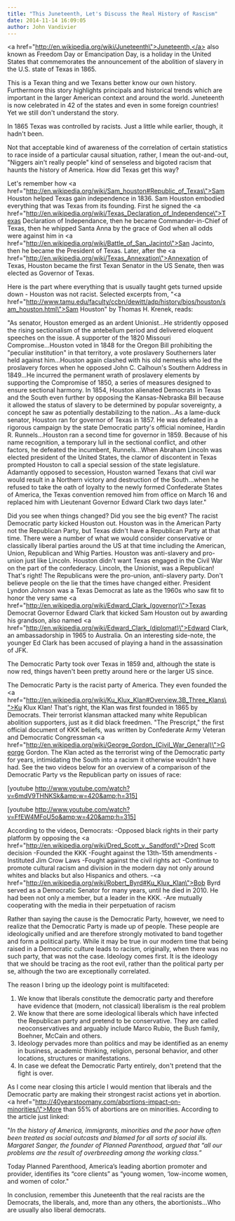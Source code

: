 ```yaml
---
title: "This Juneteenth, Let's Discuss the Real History of Rascism"
date: 2014-11-14 16:09:05
author: John Vandivier
---
```




<a href=\"http://en.wikipedia.org/wiki/Juneteenth\">Juneteenth,</a> also known as Freedom Day or Emancipation Day, is a holiday in the United States that commemorates the announcement of the abolition of slavery in the U.S. state of Texas in 1865.

This is a Texan thing and we Texans better know our own history. Furthermore this story highlights principals and historical trends which are important in the larger American context and around the world. Juneteenth is now celebrated in 42 of the states and even in some foreign countries! Yet we still don't understand the story.

In 1865 Texas was controlled by racists. Just a little while earlier, though, it hadn't been.

Not that acceptable kind of awareness of the correlation of certain statistics to race inside of a particular causal situation, rather, I mean the out-and-out, \"Niggers ain't really people\" kind of senseless and bigoted racism that haunts the history of America. How did Texas get this way?

Let's remember how <a href=\"http://en.wikipedia.org/wiki/Sam_houston#Republic_of_Texas\">Sam Houston helped Texas gain independence in 1836</a>. Sam Houston embodied everything that was Texas from its founding. First he signed the <a href=\"http://en.wikipedia.org/wiki/Texas_Declaration_of_Independence\">Texas Declaration of Independance</a>, then he became Commander-in-Chief of Texas, then he whipped Santa Anna by the grace of God when all odds were against him in <a href=\"http://en.wikipedia.org/wiki/Battle_of_San_Jacinto\">San Jacinto</a>, then he became the President of Texas. Later, after the <a href=\"http://en.wikipedia.org/wiki/Texas_Annexation\">Annexation of Texas</a>, Houston became the first Texan Senator in the US Senate, then was elected as Governor of Texas.

Here is the part where everything that is usually taught gets turned upside down - Houston was not racist. Selected excerpts from, \"<a href=\"http://www.tamu.edu/faculty/ccbn/dewitt/adp/history/bios/houston/sam_houston.html\">Sam Houston</a>\" by Thomas H. Krenek, reads:

\"As senator, Houston emerged as an ardent Unionist...He stridently opposed the rising sectionalism of the antebellum period and delivered eloquent speeches on the issue. A supporter of the 1820 Missouri Compromise...Houston voted in 1848 for the Oregon Bill prohibiting the \"peculiar institution\" in that territory, a vote proslavery Southerners later held against him...Houston again clashed with his old nemesis who led the proslavery forces when he opposed John C. Calhoun's Southern Address in 1849...He incurred the permanent wrath of proslavery elements by supporting the Compromise of 1850, a series of measures designed to ensure sectional harmony. In 1854, Houston alienated Democrats in Texas and the South even further by opposing the Kansas-Nebraska Bill because it allowed the status of slavery to be determined by popular sovereignty, a concept he saw as potentially destabilizing to the nation...As a lame-duck senator, Houston ran for governor of Texas in 1857. He was defeated in a rigorous campaign by the state Democratic party's official nominee, Hardin R. Runnels...Houston ran a second time for governor in 1859. Because of his name recognition, a temporary lull in the sectional conflict, and other factors, he defeated the incumbent, Runnels...When Abraham Lincoln was elected president of the United States, the clamor of discontent in Texas prompted Houston to call a special session of the state legislature. Adamantly opposed to secession, Houston warned Texans that civil war would result in a Northern victory and destruction of the South...when he refused to take the oath of loyalty to the newly formed Confederate States of America, the Texas convention removed him from office on March 16 and replaced him with Lieutenant Governor Edward Clark two days later.\"

Did you see when things changed? Did you see the big event? The racist Democratic party kicked Houston out. Houston was in the American Party not the Republican Party, but Texas didn't have a Republican Party at that time. There were a number of what we would consider conservative or classically liberal parties around the US at that time including the American, Union, Republican and Whig Parties. Houston was anti-slavery and pro-union just like Lincoln. Houston didn't want Texas engaged in the Civil War on the part of the confederacy. Lincoln, the Unionist, was a Republican! That's right! The Republicans were the pro-union, anti-slavery party. Don't believe people on the lie that the times have changed either. President Lyndon Johnson was a Texas Democrat as late as the 1960s who saw fit to honor the very same <a href=\"http://en.wikipedia.org/wiki/Edward_Clark_(governor)\">Texas Democrat Governor Edward Clark</a> that kicked Sam Houston out by awarding his grandson, also named <a href=\"http://en.wikipedia.org/wiki/Edward_Clark_(diplomat)\">Edward Clark</a>, an ambassadorship in 1965 to Australia. On an interesting side-note, the younger Ed Clark has been accused of playing a hand in the assassination of JFK.

The Democratic Party took over Texas in 1859 and, although the state is now red, things haven't been pretty around here or the larger US since.

The Democratic Party is the racist party of America. They even founded the <a href=\"http://en.wikipedia.org/wiki/Ku_Klux_Klan#Overview.3B_Three_Klans\">Ku Klux Klan</a>! That's right, the Klan was first founded in 1865 by Democrats. Their terrorist klansman attacked many white Republican abolition supporters, just as it did black freedmen. \"The Prescript,\" the first official document of KKK beliefs, was written by Confederate Army Veteran and Democratic Congressman <a href=\"http://en.wikipedia.org/wiki/George_Gordon_(Civil_War_General)\">George Gordon</a>. The Klan acted as the terrorist wing of the Democratic party for years, intimidating the South into a racism it otherwise wouldn't have had. See the two videos below for an overview of a comparison of the Democratic Party vs the Republican party on issues of race:

[youtube http://www.youtube.com/watch?v=6mdV9THNKSk&amp;w=420&amp;h=315]

[youtube http://www.youtube.com/watch?v=FfEW4MFoU5o&amp;w=420&amp;h=315]

According to the videos, Democrats:
-Opposed black rights in their party platform by opposing the <a href=\"http://en.wikipedia.org/wiki/Dred_Scott_v._Sandford\">Dred Scott decision</a>
-Founded the KKK
-Fought against the 13th-15th amendments
-Instituted Jim Crow Laws
-Fought against the civil rights act
-Continue to promote cultural racism and division in the modern day not only around whites and blacks but also Hispanics and others.
-<a href=\"http://en.wikipedia.org/wiki/Robert_Byrd#Ku_Klux_Klan\">Bob Byrd</a> served as a Democratic Senator for many years, until he died in 2010. He had been not only a member, but a leader in the KKK.
-Are mutually cooperating with the media in their perpetuation of racism

Rather than saying the cause is the Democratic Party, however, we need to realize that the Democratic Party is made up of people. These people are ideologically unified and are therefore strongly motivated to band together and form a political party. While it may be true in our modern time that being raised in a Democratic culture leads to racism, originally, when there was no such party, that was not the case. Ideology comes first. It is the ideology that we should be tracing as the root evil, rather than the political party per se, although the two are exceptionally correlated.

The reason I bring up the ideology point is multifaceted:
1) We know that liberals constitute the democratic party and therefore have evidence that (modern, not classical) liberalism is the real problem
2) We know that there are some ideological liberals which have infected the Republican party and pretend to be conservative. They are called neoconservatives and arguably include Marco Rubio, the Bush family, Boehner, McCain and others.
3) Ideology pervades more than politics and may be identified as an enemy in business, academic thinking, religion, personal behavior, and other locations, structures or manifestations.
4) In case we defeat the Democratic Party entirely, don't pretend that the fight is over.

As I come near closing this article I would mention that liberals and the Democratic party are making their strongest racist actions yet in abortion. <a href=\"http://40yearstoomany.com/abortions-impact-on-minorities/\">More than 55% of abortions are on minorities</a>. According to the article just linked:

\"<i>In the history of America, immigrants, minorities and the poor have often been treated as social outcasts and blamed for all sorts of social ills. Margaret Sanger, the founder of Planned Parenthood, argued that “all our problems are the result of overbreeding among the working class.”</i>

Today Planned Parenthood, America’s leading abortion promoter and provider, identifies its “core clients” as “young women, ‘low-income women, and women of color.\"

In conclusion, remember this Juneteenth that the real racists are the Democrats, the liberals, and, more than any others, the abortionists...Who are usually also liberal democrats.
